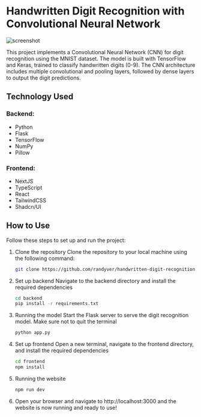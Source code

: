 # Handwritten Digit Recognition with Convolutional Neural Network

![screenshot](https://github.com/randyver/handwritten-digit-recognition/tree/main/frontend/src/public/screenshot.png)

This project implements a Convolutional Neural Network (CNN) for digit recognition using the MNIST dataset. The model is built with TensorFlow and Keras, trained to classify handwritten digits (0-9). The CNN architecture includes multiple convolutional and pooling layers, followed by dense layers to output the digit predictions.

## Technology Used
### Backend:
- Python
- Flask
- TensorFlow
- NumPy
- Pillow

### Frontend:
- NextJS
- TypeScript
- React
- TailwindCSS
- Shadcn/UI

## How to Use
Follow these steps to set up and run the project:

1. Clone the repository
Clone the repository to your local machine using the following command:

   ```bash
   git clone https://github.com/randyver/handwritten-digit-recognition.git
   ```
   
2. Set up backend
Navigate to the backend directory and install the required dependencies
   ```bash
   cd backend
   pip install -r requirements.txt
   ```
3. Running the model
Start the Flask server to serve the digit recognition model. Make sure not to quit the terminal
   ```bash
   python app.py
   ```
4. Set up frontend
Open a new terminal, navigate to the frontend directory, and install the required dependencies
   ```bash
   cd frontend
   npm install
   ```
5. Running the website
   ```bash
   npm run dev
   ```
6. Open your browser and navigate to http://localhost:3000 and the website is now running and ready to use!
